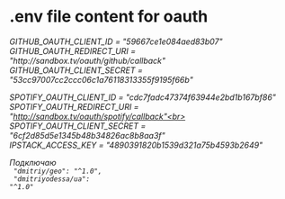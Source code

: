 <h1>.env file content for oauth</h1>
<i>
GITHUB_OAUTH_CLIENT_ID = "59667ce1e084aed83b07"<br>
GITHUB_OAUTH_REDIRECT_URI = "http://sandbox.tv/oauth/github/callback"<br>
GITHUB_OAUTH_CLIENT_SECRET = "53cc97007cc2ccc06c1a76118313355f9195f66b"<br>

SPOTIFY_OAUTH_CLIENT_ID = "cdc7fadc47374f63944e2bd1b167bf86"<br>
SPOTIFY_OAUTH_REDIRECT_URI = "http://sandbox.tv/oauth/spotify/callback"<br>
SPOTIFY_OAUTH_CLIENT_SECRET = "6cf2d85d5e1345b48b34826ac8b8aa3f"<br>
IPSTACK_ACCESS_KEY = "4890391820b1539d321a75b4593b2649"

Подключаю<br>
<code>
     "dmitriy/geo": "^1.0",<br>
     "dmitriyodessa/ua": "^1.0"
</code>
</i>
